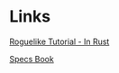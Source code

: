 # Links
[Roguelike Tutorial - In Rust](https://bfnightly.bracketproductions.com/rustbook/chapter_0.html)

[Specs Book](https://specs.amethyst.rs/docs/tutorials/)